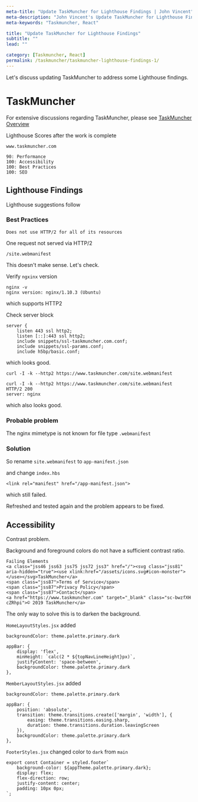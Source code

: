 ```yaml
---
meta-title: "Update TaskMuncher for Lighthouse Findings | John Vincent"
meta-description: "John Vincent's Update TaskMuncher for Lighthouse Findings"
meta-keywords: "Taskmuncher, React"

title: "Update TaskMuncher for Lighthouse Findings"
subtitle: ""
lead: ""

category: [Taskmuncher, React]
permalink: /taskmuncher/taskmuncher-lighthouse-findings-1/
---
```


Let's discuss updating TaskMuncher to address some Lighthouse findings.

<!-- end -->

# TaskMuncher

For extensive discussions regarding TaskMuncher, please see [TaskMuncher Overview](/taskmuncher/overview/)

Lighthouse Scores after the work is complete

```
www.taskmuncher.com

90: Performance
100: Accessibility
100: Best Practices
100: SEO
```

## Lighthouse Findings

Lighthouse suggestions follow

### Best Practices

```
Does not use HTTP/2 for all of its resources
```

One request not served via HTTP/2

```
/site.webmanifest
```

This doesn't make sense. Let's check.

Verify `ngxinx` version

```
nginx -v
nginx version: nginx/1.10.3 (Ubuntu)
```

which supports HTTP2

Check server block

```
server {
    listen 443 ssl http2;
    listen [::]:443 ssl http2;
    include snippets/ssl-taskmuncher.com.conf;
    include snippets/ssl-params.conf;
    include h5bp/basic.conf;
```

which looks good.

```
curl -I -k --http2 https://www.taskmuncher.com/site.webmanifest
```

```
curl -I -k --http2 https://www.taskmuncher.com/site.webmanifest
HTTP/2 200 
server: nginx
```

which also looks good.

### Probable problem

The nginx mimetype is not known for file type `.webmanifest`

### Solution

So rename `site.webmanifest` to `app-manifest.json`

and change `index.hbs`

```
<link rel="manifest" href="/app-manifest.json">
```

which still failed.

Refreshed and tested again and the problem appears to be fixed.

## Accessibility

Contrast problem.

Background and foreground colors do not have a sufficient contrast ratio.

```
Failing Elements
<a class="jss46 jss63 jss75 jss72 jss3" href="/"><svg class="jss81" aria-hidden="true"><use xlink:href="/assets/icons.svg#icon-monster"></use></svg>TaskMuncher</a>
<span class="jss87">Terms of Service</span>
<span class="jss87">Privacy Policy</span>
<span class="jss87">Contact</span>
<a href="https://www.taskmuncher.com" target="_blank" class="sc-bwzfXH cZRhpi">© 2019 TaskMuncher</a>
```

The only way to solve this is to darken the background.

`HomeLayoutStyles.jsx` added

```
backgroundColor: theme.palette.primary.dark
```

```
appBar: {
	display: 'flex',
	minHeight: `calc(2 * ${topNavLineHeight}px)`,
	justifyContent: 'space-between',
	backgroundColor: theme.palette.primary.dark
},
```

`MemberLayoutStyles.jsx` added 

```
backgroundColor: theme.palette.primary.dark
```

```
appBar: {
	position: 'absolute',
	transition: theme.transitions.create(['margin', 'width'], {
		easing: theme.transitions.easing.sharp,
		duration: theme.transitions.duration.leavingScreen
	}),
	backgroundColor: theme.palette.primary.dark
},
```
	
	
`FooterStyles.jsx` changed color to `dark` from `main`

```
export const Container = styled.footer`
	background-color: ${appTheme.palette.primary.dark};
	display: flex;
	flex-direction: row;
	justify-content: center;
	padding: 10px 0px;
`;
```
